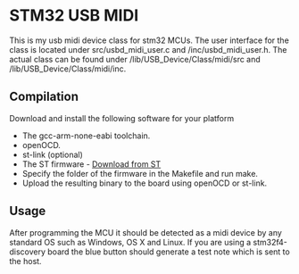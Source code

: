 STM32 USB MIDI
===============

This is my usb midi device class for stm32 MCUs. The user interface for the class is located under src/usbd_midi_user.c and /inc/usbd_midi_user.h. The actual class can be found under /lib/USB_Device/Class/midi/src and /lib/USB_Device/Class/midi/inc.

Compilation
-----------
Download and install the following software for your platform
  * The gcc-arm-none-eabi toolchain.
  * openOCD.
  * st-link (optional)
  * The ST firmware - [Download from ST](http://www.st.com/web/en/catalog/tools/PF257904#)
  * Specify the folder of the firmware in the Makefile and run make.
  * Upload the resulting binary to the board using openOCD or st-link.

Usage
-----
After programming the MCU it should be detected as a midi device by any standard OS such as Windows, OS X and Linux. If you are using a stm32f4-discovery board the blue button should generate a test note which is sent to the host.
